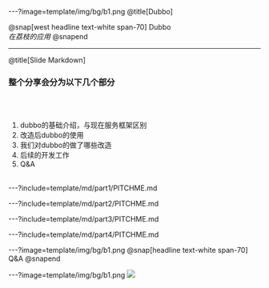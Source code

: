 ---?image=template/img/bg/b1.png
@title[Dubbo]

@snap[west headline text-white span-70]
Dubbo<br>*在荔枝的应用*
@snapend

---
@title[Slide Markdown]

### 整个分享会分为以下几个部分 

<br><br>

1. dubbo的基础介绍，与现在服务框架区别 
1. 改造后dubbo的使用
1. 我们对dubbo的做了哪些改造
1. 后续的开发工作
1. Q&A
<br><br>


---?include=template/md/part1/PITCHME.md

---?include=template/md/part2/PITCHME.md

---?include=template/md/part3/PITCHME.md

---?include=template/md/part4/PITCHME.md

---?image=template/img/bg/b1.png
@snap[headline text-white span-70]
Q&A
@snapend

---?image=template/img/bg/b1.png
![](http://wx2.sinaimg.cn/mw690/0060lm7Tly1fwrfpj5wg1j308r0a8gnu.jpg)

